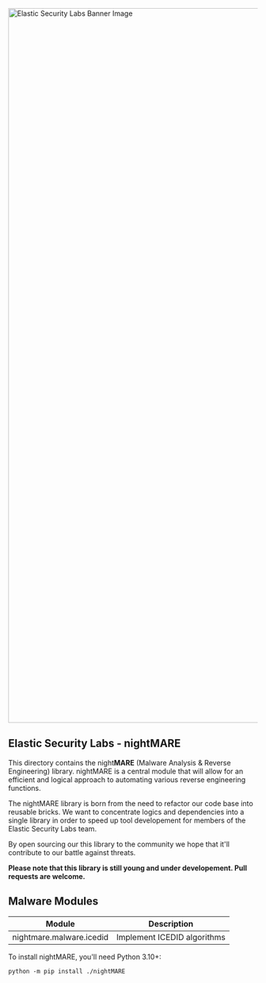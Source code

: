 <img width="1440" alt="Elastic Security Labs Banner Image" src="https://user-images.githubusercontent.com/7442091/234121634-fd2518cf-70cb-4eee-8134-393c1f712bac.png">

## Elastic Security Labs - nightMARE

This directory contains the night**MARE** (Malware Analysis & Reverse Engineering) library. nightMARE is a central module that will allow for an efficient and logical approach to automating various reverse engineering functions. 

The nightMARE library is born from the need to refactor our code base into reusable bricks. We want to concentrate logics and dependencies into a single library in order to speed up tool developement for members of the Elastic Security Labs team.

By open sourcing our this library to the community we hope that it'll contribute to our battle against threats.

**Please note that this library is still young and under developement. Pull requests are welcome.**

## Malware Modules

| Module                   | Description                 |
| ------------------------ | --------------------------- |
| nightmare.malware.icedid | Implement ICEDID algorithms |

To install nightMARE, you'll need Python 3.10+:

```
python -m pip install ./nightMARE
```
